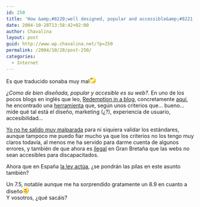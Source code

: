 ```yaml
---
id: 250
title: 'How &amp;#8220;well designed, popular and accessible&amp;#8221; is your website?'
date: 2004-10-28T13:58:42+02:00
author: Chavalina
layout: post
guid: http://www.wp.chavalina.net/?p=250
permalink: /2004/10/28/post-250/
categories:
  - Internet
---
```

Es que traducido sonaba muy mal![emo](/imagenes/emoticonos/pensativo.gif) 

_¿Como de bien diseñada, popular y accesible es su web?_. En uno de los pocos blogs en inglés que leo, <a href="http://blog.codefront.net/" target="_blank">Redemption in a blog</a>, concretamente <a href="http://blog.codefront.net/archives/2004/10/27/how-well-designed-popular-and-accessible-is-your-website/" target="_blank">aquí</a>, he encontrado una <a href="http://sitescore.silktide.com/index.php" target="_blank">herramienta</a> que, según unos criterios que… bueno… mide qué tal está el diseño, marketing (¿?), experiencia de usuario, accesibilidad…

<a href="http://sitescore.silktide.com/index.php?node=612&pagetree=&mode=&form_refresh=0&form1=1&f1_url=www.chavalina.net&f1_ok=Test&pagetree=" target="_blank">Yo no he salido muy malparada</a> para ni siquiera validar los estándares, aunque tampoco me puedo fiar mucho ya que los criterios no los tengo muy claros todavía, al menos me ha servido para darme cuenta de algunos errores, y también de que ahora es <a href="http://www.silktide.com/index.php?pagename=belegal" target="_blank">ilegal</a> en Gran Bretaña que las webs no sean accesibles para discapacitados.

Ahora que en España <a href="http://www.internautas.org/article.php?sid=1846" target="_blank">la ley actúa</a>, ¿se pondrán las pilas en este asunto también?

Un 7.5, notable aunque me ha sorprendido gratamente un 8.9 en cuanto a diseño![emo](/imagenes/emoticonos/sonrisa.gif)  
Y vosotros, ¿qué sacáis?
